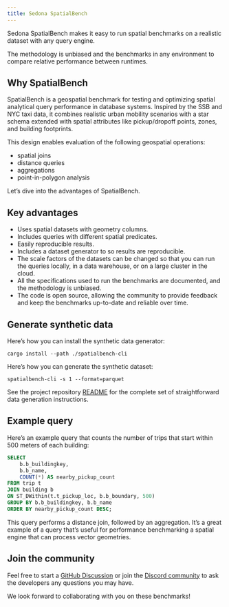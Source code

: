 ```yaml
---
title: Sedona SpatialBench
---
```


<!---
  Licensed to the Apache Software Foundation (ASF) under one
  or more contributor license agreements.  See the NOTICE file
  distributed with this work for additional information
  regarding copyright ownership.  The ASF licenses this file
  to you under the Apache License, Version 2.0 (the
  "License"); you may not use this file except in compliance
  with the License.  You may obtain a copy of the License at
    http://www.apache.org/licenses/LICENSE-2.0
  Unless required by applicable law or agreed to in writing,
  software distributed under the License is distributed on an
  "AS IS" BASIS, WITHOUT WARRANTIES OR CONDITIONS OF ANY
  KIND, either express or implied.  See the License for the
  specific language governing permissions and limitations
  under the License.
-->

Sedona SpatialBench makes it easy to run spatial benchmarks on a realistic dataset with any query engine.

The methodology is unbiased and the benchmarks in any environment to compare relative performance between runtimes.

## Why SpatialBench

SpatialBench is a geospatial benchmark for testing and optimizing spatial analytical query performance in database systems. Inspired by the SSB and NYC taxi data, it combines realistic urban mobility scenarios with a star schema extended with spatial attributes like pickup/dropoff points, zones, and building footprints.

This design enables evaluation of the following geospatial operations:

* spatial joins
* distance queries
* aggregations
* point-in-polygon analysis

Let’s dive into the advantages of SpatialBench.

## Key advantages

* Uses spatial datasets with geometry columns.
* Includes queries with different spatial predicates.
* Easily reproducible results.
* Includes a dataset generator to so results are reproducible.
* The scale factors of the datasets can be changed so that you can run the queries locally, in a data warehouse, or on a large cluster in the cloud.
* All the specifications used to run the benchmarks are documented, and the methodology is unbiased.
* The code is open source, allowing the community to provide feedback and keep the benchmarks up-to-date and reliable over time.

## Generate synthetic data

Here’s how you can install the synthetic data generator:

```
cargo install --path ./spatialbench-cli
```

Here’s how you can generate the synthetic dataset:

```
spatialbench-cli -s 1 --format=parquet
```

See the project repository [README](https://github.com/apache/sedona-spatialbench) for the complete set of straightforward data generation instructions.

## Example query

Here’s an example query that counts the number of trips that start within 500 meters of each building:

```sql
SELECT
    b.b_buildingkey,
    b.b_name,
    COUNT(*) AS nearby_pickup_count
FROM trip t
JOIN building b
ON ST_DWithin(t.t_pickup_loc, b.b_boundary, 500)
GROUP BY b.b_buildingkey, b.b_name
ORDER BY nearby_pickup_count DESC;
```

This query performs a distance join, followed by an aggregation.  It’s a great example of a query that’s useful for performance benchmarking a spatial engine that can process vector geometries.

## Join the community

Feel free to start a [GitHub Discussion](https://github.com/apache/sedona/discussions) or join the [Discord community](https://discord.gg/9A3k5dEBsY) to ask the developers any questions you may have.

We look forward to collaborating with you on these benchmarks!

